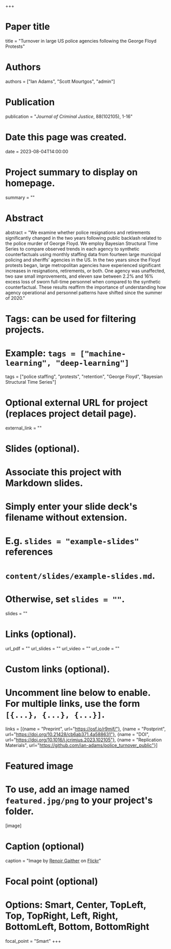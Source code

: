 +++
# Paper title
title = "Turnover in large US police agencies following the George Floyd Protests"

# Authors
authors = ["Ian Adams", "Scott Mourtgos", "admin"]

# Publication
publication = "*Journal of Criminal Justice*, 88(102105), 1-16"

# Date this page was created.
date = 2023-08-04T14:00:00

# Project summary to display on homepage.
summary = ""

# Abstract
abstract = "We examine whether police resignations and retirements significantly changed in the two years following public backlash related to the police murder of George Floyd. We employ Bayesian Structural Time Series to compare observed trends in each agency to synthetic counterfactuals using monthly staffing data from fourteen large municipal policing and sheriffs' agencies in the US. In the two years since the Floyd protests began, large metropolitan agencies have experienced significant increases in resignations, retirements, or both. One agency was unaffected, two saw small improvements, and eleven saw between 2.2% and 16% excess loss of sworn full-time personnel when compared to the synthetic counterfactual. These results reaffirm the importance of understanding how agency operational and personnel patterns have shifted since the summer of 2020."

# Tags: can be used for filtering projects.
# Example: `tags = ["machine-learning", "deep-learning"]`
tags = ["police staffing", "protests", "retention", "George Floyd", "Bayesian Structural Time Series"]

# Optional external URL for project (replaces project detail page).
external_link = ""

# Slides (optional).
#   Associate this project with Markdown slides.
#   Simply enter your slide deck's filename without extension.
#   E.g. `slides = "example-slides"` references 
#   `content/slides/example-slides.md`.
#   Otherwise, set `slides = ""`.
slides = ""

# Links (optional).
url_pdf = ""
url_slides = ""
url_video = ""
url_code = ""

# Custom links (optional).
#   Uncomment line below to enable. For multiple links, use the form `[{...}, {...}, {...}]`.
links = [{name = "Preprint", url="https://osf.io/r9mjf/"}, {name = "Postprint", url="https://doi.org/10.21428/cb6ab371.4a588631"}, {name = "DOI", url="https://doi.org/10.1016/j.jcrimjus.2023.102105"}, {name = "Replication Materials", url="https://github.com/ian-adams/police_turnover_public"}]

# Featured image
# To use, add an image named `featured.jpg/png` to your project's folder. 
[image]
  # Caption (optional)
  caption = "Image by [Renoir Gaither](https://flickr.com/photos/100005244@N06/) on [Flickr](https://flic.kr/p/2ja7Sou)"
  
  # Focal point (optional)
  # Options: Smart, Center, TopLeft, Top, TopRight, Left, Right, BottomLeft, Bottom, BottomRight
  focal_point = "Smart"
+++

